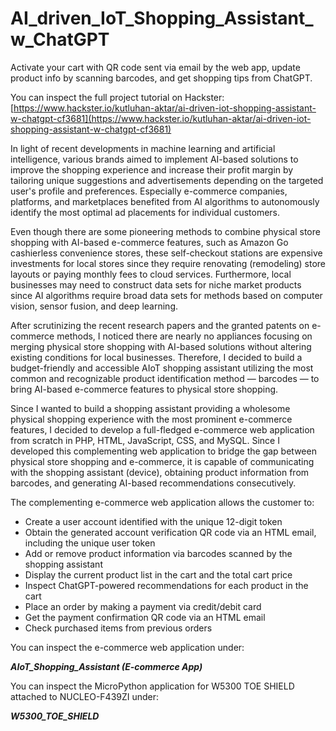 # AI_driven_IoT_Shopping_Assistant_w_ChatGPT
Activate your cart with QR code sent via email by the web app, update product info by scanning barcodes, and get shopping tips from ChatGPT.

You can inspect the full project tutorial on Hackster:
[https://www.hackster.io/kutluhan-aktar/ai-driven-iot-shopping-assistant-w-chatgpt-cf3681](https://www.hackster.io/kutluhan-aktar/ai-driven-iot-shopping-assistant-w-chatgpt-cf3681)

In light of recent developments in machine learning and artificial intelligence, various brands aimed to implement AI-based solutions to improve the shopping experience and increase their profit margin by tailoring unique suggestions and advertisements depending on the targeted user's profile and preferences. Especially e-commerce companies, platforms, and marketplaces benefited from AI algorithms to autonomously identify the most optimal ad placements for individual customers.

Even though there are some pioneering methods to combine physical store shopping with AI-based e-commerce features, such as Amazon Go cashierless convenience stores, these self-checkout stations are expensive investments for local stores since they require renovating (remodeling) store layouts or paying monthly fees to cloud services. Furthermore, local businesses may need to construct data sets for niche market products since AI algorithms require broad data sets for methods based on computer vision, sensor fusion, and deep learning.

After scrutinizing the recent research papers and the granted patents on e-commerce methods, I noticed there are nearly no appliances focusing on merging physical store shopping with AI-based solutions without altering existing conditions for local businesses. Therefore, I decided to build a budget-friendly and accessible AIoT shopping assistant utilizing the most common and recognizable product identification method — barcodes — to bring AI-based e-commerce features to physical store shopping.

Since I wanted to build a shopping assistant providing a wholesome physical shopping experience with the most prominent e-commerce features, I decided to develop a full-fledged e-commerce web application from scratch in PHP, HTML, JavaScript, CSS, and MySQL. Since I developed this complementing web application to bridge the gap between physical store shopping and e-commerce, it is capable of communicating with the shopping assistant (device), obtaining product information from barcodes, and generating AI-based recommendations consecutively.

The complementing e-commerce web application allows the customer to:

- Create a user account identified with the unique 12-digit token
- Obtain the generated account verification QR code via an HTML email, including the unique user token
- Add or remove product information via barcodes scanned by the shopping assistant
- Display the current product list in the cart and the total cart price
- Inspect ChatGPT-powered recommendations for each product in the cart
- Place an order by making a payment via credit/debit card
- Get the payment confirmation QR code via an HTML email
- Check purchased items from previous orders

You can inspect the e-commerce web application under:

***AIoT_Shopping_Assistant (E-commerce App)***

You can inspect the MicroPython application for W5300 TOE SHIELD attached to NUCLEO-F439ZI under:

***W5300_TOE_SHIELD***

